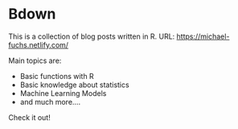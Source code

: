 # Bdown

This is a collection of blog posts written in R.
URL: https://michael-fuchs.netlify.com/

Main topics are:
- Basic functions with R
- Basic knowledge about statistics
- Machine Learning Models
- and much more....


Check it out!
